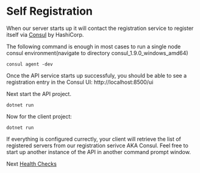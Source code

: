 # Self Registration

When our server starts up it will contact the registration service to register itself via [Consul](https://www.consul.io/) by HashiCorp.

The following command is enough in most cases to run a single node consul environment(navigate to directory consul_1.9.0_windows_amd64)
```
consul agent -dev
```

Once the API service starts up successfuly, you should be able to see a registration entry in the Consul UI:
http://localhost:8500/ui

Next start the API project. 
```
dotnet run
```

Now for the client project:
```
dotnet run
```

If everything is configured currectly, your client will retrieve the list of registered servers from our registration serivce
AKA Consul. Feel free to start up another instance of the API in another command prompt window.

Next [Health Checks](../HealthChecks/README.MD)